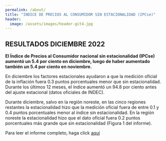 ```yaml
---
permalink: /about/
title: "INDICE DE PRECIOS AL CONSUMIDOR SIN ESTACIONALIDAD (IPCse)"
header:
  image: /assets/images/header-git4.jpg
---
```


## RESULTADOS DICIEMBRE 2022

**El Índice de Precios al Consumidor nacional sin estacionalidad (IPCse) aumentó un 5.4 por ciento en diciembre, luego de haber aumentado también un 5.4 por ciento en noviembre.**<br>


En diciembre los factores estacionales ayudaron a que la medición oficial de la inflación fuera 0.3 puntos porcentuales menor que sin estacionalidad. Durante los últimos 12 meses, el índice aumentó un 94.8 por ciento antes del ajuste estacional (datos oficiales de INDEC).<br>

Durante diciembre, salvo en la región noreste, en las cinco regiones restantes la estacionalidad hizo que la medición oficial fuera de entre 0.1 y 0.4 puntos porcentuales menor al índice sin estacionalidad. En la región noreste la estacionalidad hizo que el dato oficial fuera 0.2 puntos porcentuales más grande que sin estacionalidad (Figura 1 del informe).<br>


Para leer el informe completo, haga click [aquí](https://mrozada.github.io/IPCse/) 
